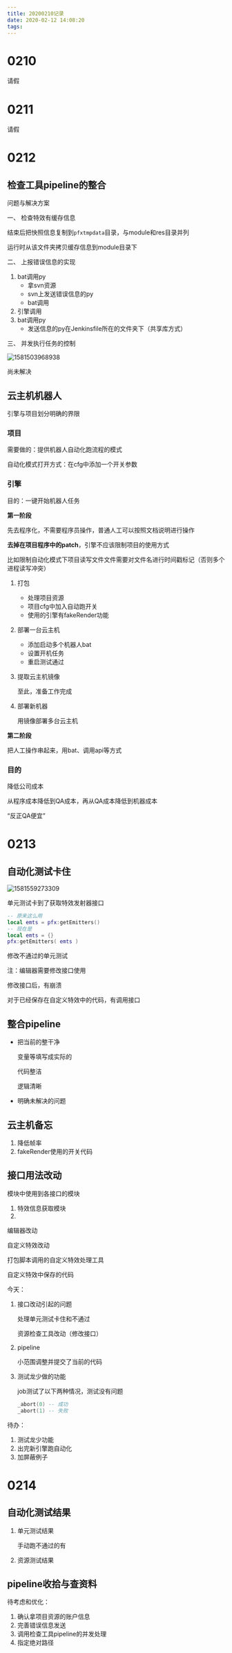 ```yaml
---
title: 20200210记录
date: 2020-02-12 14:08:20
tags:
---
```




# 0210

请假

# 0211

请假

# 0212

##  检查工具pipeline的整合

问题与解决方案

一、 检查特效有缓存信息

结束后把快照信息复制到`pfxtmpdata`目录，与module和res目录并列

运行时从该文件夹拷贝缓存信息到module目录下

二、 上报错误信息的实现

1. bat调用py
   - 拿svn资源
   - svn上发送错误信息的py
   - bat调用
2. 引擎调用
3. bat调用py
   - 发送信息的py在Jenkinsfile所在的文件夹下（共享库方式）

三、 并发执行任务的控制

![1581503968938](C:\Users\admin\AppData\Roaming\Typora\typora-user-images\1581503968938.png)

尚未解决



## 云主机机器人

引擎与项目划分明确的界限

### 项目

需要做的：提供机器人自动化跑流程的模式

自动化模式打开方式：在cfg中添加一个开关参数

### 引擎

目的：一键开始机器人任务

**第一阶段**

先去程序化，不需要程序员操作，普通人工可以按照文档说明进行操作

**去掉在项目程序中的patch**，引擎不应该限制项目的使用方式

比如限制自动化模式下项目读写文件文件需要对文件名进行时间戳标记（否则多个进程读写冲突）

1. 打包

   - 处理项目资源
   - 项目cfg中加入自动跑开关
   - 使用的引擎有fakeRender功能

2. 部署一台云主机

   - 添加启动多个机器人bat
   - 设置开机任务
   - 重启测试通过

3. 提取云主机镜像

   至此，准备工作完成

4. 部署新机器

   用镜像部署多台云主机

**第二阶段**

把人工操作串起来，用bat、调用api等方式

### 目的

降低公司成本

从程序成本降低到QA成本，再从QA成本降低到机器成本

“反正QA便宜”



# 0213

## 自动化测试卡住

![1581559273309](C:\Users\admin\AppData\Roaming\Typora\typora-user-images\1581559273309.png)



单元测试卡到了获取特效发射器接口

```lua
-- 原来这么用
local emts = pfx:getEmitters()
-- 现在是
local emts = {}
pfx:getEmitters( emts )
```

修改不通过的单元测试

注：编辑器需要修改接口使用



修改接口后，有崩溃

对于已经保存在自定义特效中的代码，有调用接口

## 整合pipeline

- 把当前的整干净

  变量等填写成实际的

  代码整洁

  逻辑清晰

- 明确未解决的问题



## 云主机备忘

1. 降低帧率
2. fakeRender使用的开关代码

## 接口用法改动

模块中使用到各接口的模块

1. 特效信息获取模块
2. 

编辑器改动

自定义特效改动

打包脚本调用的自定义特效处理工具

自定义特效中保存的代码



今天：

1. 接口改动引起的问题

   处理单元测试卡住和不通过

   资源检查工具改动（修改接口）

2. pipeline

   小范围调整并提交了当前的代码

3. 测试龙少做的功能

   job测试了以下两种情况，测试没有问题

   ```lua
   _abort(0) -- 成功
   _abort(1) -- 失败
   ```


待办：

1. 测试龙少功能
2. 出完新引擎跑自动化
3. 加屏蔽例子



# 0214

## 自动化测试结果

1. 单元测试结果

   手动跑不通过的有

2. 资源测试结果

## pipeline收拾与查资料

待考虑和优化：

1. 确认拿项目资源的账户信息
2. 完善错误信息发送
3. 调用检查工具pipeline的并发处理
4. 指定绝对路径